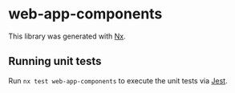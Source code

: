 # web-app-components

This library was generated with [Nx](https://nx.dev).

## Running unit tests

Run `nx test web-app-components` to execute the unit tests via [Jest](https://jestjs.io).
